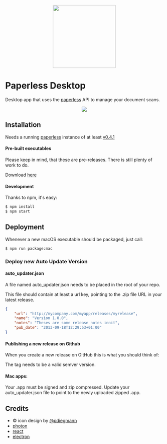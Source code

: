 <p align="center"><img src="http://i.imgur.com/GRzSQpz.png" width="200" /></p>

# Paperless Desktop
Desktop app that uses the [paperless](https://github.com/danielquinn/paperless) API to manage your document scans.

<p align="center"><img src="http://i.imgur.com/WVMq4hG.jpg" /></p>

## Installation

Needs a running [paperless](https://github.com/danielquinn/paperless) instance of at least [v0.4.1](https://github.com/danielquinn/paperless/releases/tag/0.4.1)

#### Pre-built executables

Please keep in mind, that these are pre-releases. There is still plenty of work to do.

Download [here](https://github.com/thomasbrueggemann/paperless-desktop/releases)

#### Development

Thanks to npm, it's easy:

```bash
$ npm install
$ npm start
```

## Deployment

Whenever a new macOS executable should be packaged, just call:

```bash
$ npm run package:mac
```

### Deploy new Auto Update Version

#### auto_updater.json

A file named auto_updater.json needs to be placed in the root of your repo.

This file should contain at least a url key, pointing to the .zip file URL in your latest release. 

```json
{
    "url": "http://mycompany.com/myapp/releases/myrelease",
    "name": "Version 1.0.0",
    "notes": "Theses are some release notes innit",
    "pub_date": "2013-09-18T12:29:53+01:00"
}
```

#### Publishing a new release on Github

When you create a new release on GitHub this is what you should think of:

The tag needs to be a valid semver version.

#### Mac apps:

Your .app must be signed and zip compressed.
Update your auto_updater.json file to point to the newly uploaded zipped .app.

## Credits
- &copy; icon design by [@pdiegmann](https://github.com/pdiegmann)
- [photon](https://github.com/connors/photon)
- [react](https://facebook.github.io/react/)
- [electron](http://electron.atom.io/)
